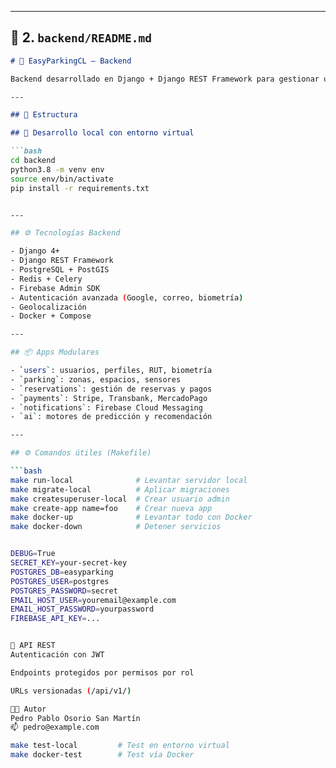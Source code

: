 

---

## 📁 2. `backend/README.md`

```markdown
# 🧠 EasyParkingCL – Backend

Backend desarrollado en Django + Django REST Framework para gestionar usuarios, estacionamientos, reservas y más.

---

## 📁 Estructura

## 🧪 Desarrollo local con entorno virtual

```bash
cd backend
python3.8 -m venv env
source env/bin/activate
pip install -r requirements.txt


---

## ⚙️ Tecnologías Backend

- Django 4+
- Django REST Framework
- PostgreSQL + PostGIS
- Redis + Celery
- Firebase Admin SDK
- Autenticación avanzada (Google, correo, biometría)
- Geolocalización
- Docker + Compose

---

## 📦 Apps Modulares

- `users`: usuarios, perfiles, RUT, biometría
- `parking`: zonas, espacios, sensores
- `reservations`: gestión de reservas y pagos
- `payments`: Stripe, Transbank, MercadoPago
- `notifications`: Firebase Cloud Messaging
- `ai`: motores de predicción y recomendación

---

## ⚙️ Comandos útiles (Makefile)

```bash
make run-local              # Levantar servidor local
make migrate-local          # Aplicar migraciones
make createsuperuser-local  # Crear usuario admin
make create-app name=foo    # Crear nueva app
make docker-up              # Levantar todo con Docker
make docker-down            # Detener servicios


DEBUG=True
SECRET_KEY=your-secret-key
POSTGRES_DB=easyparking
POSTGRES_USER=postgres
POSTGRES_PASSWORD=secret
EMAIL_HOST_USER=youremail@example.com
EMAIL_HOST_PASSWORD=yourpassword
FIREBASE_API_KEY=...


🚦 API REST
Autenticación con JWT

Endpoints protegidos por permisos por rol

URLs versionadas (/api/v1/)

👨‍💻 Autor
Pedro Pablo Osorio San Martín
📫 pedro@example.com

make test-local         # Test en entorno virtual
make docker-test        # Test vía Docker
